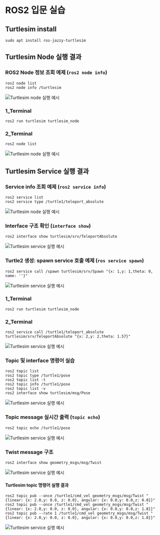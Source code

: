 # ROS2 입문 실습

## Turtlesim install
```
sudo apt install ros-jazzy-turtlesim
```

## Turtlesim Node 실행 결과

### ROS2 Node 정보 조회 예제 (`ros2 node info`)
```
ros2 node list
ros2 node info /turtlesim
```
![Turtlesim node 실행 예시](images/ros2_node_info.png)

### 1_Terminal
```
ros2 run turtlesim turtlesim_node
```

### 2_Terminal
```
ros2 node list
```
![Turtlesim node 실행 예시](images/run_turtle_and_node_list.png)

## Turtlesim Service 실행 결과

### Service info 조회 예제 (`ros2 service info`)
```
ros2 service list
ros2 service type /turtle1/teleport_absolute
```
![Turtlesim node 실행 예시](images/ros2_service_info.png)

### Interface 구조 확인 (`interface show`)
```
ros2 interface show turtlesim/srv/TeleportAbsolute
```
![Turtlesim service 실행 예시](images/ros2_service_interface.png)

### Turtle2 생성: spawn service 호출 예제 (`ros service spawn`)
```
ros2 service call /spawn turtlesim/srv/Spawn "{x: 1,y: 1,theta: 0, name: ''}"
```
![Turtlesim service 실행 예시](images/ros2_service_spawn.png)

### 1_Terminal
```
ros2 run turtlesim turtlesim_node
```
### 2_Terminal
```
ros2 service call /turtle1/teleport_absolute turtlesim/srv/TeleportAbsolute "{x: 2,y: 2,theta: 1.57}"
```
![Turtlesim service 실행 예시](images/ros2_service_call.png)

### Topic 및 interface 명령어 실습
```
ros2 topic list
ros2 topic type /turtle1/pose
ros2 topic list -t
ros2 topic info /turtle1/pose
ros2 topic list -v
ros2 interface show turtlesim/msg/Pose
```
![Turtlesim service 실행 예시](images/ros2_topic_debug.png)

### Topic message 실시간 출력 (`topic echo`)
```
ros2 topic echo /turtle1/pose
```
![Turtlesim service 실행 예시](images/ros2_topic_echo.png)

### Twist message 구조
```
ros2 interface show geometry_msgs/msg/Twist
```
![Turtlesim service 실행 예시](images/ros2_topic_twist.png)

#### Turtlesim topic 명령어 실행 결과
```
ros2 topic pub --once /turtle1/cmd_vel geometry_msgs/msg/Twist "{linear: {x: 2.0,y: 0.0, z: 0.0}, angular: {x: 0.0,y: 0.0,z: 0.0}}"
ros2 topic pub --once /turtle1/cmd_vel geometry_msgs/msg/Twist "{linear: {x: 2.0,y: 0.0, z: 0.0}, angular: {x: 0.0,y: 0.0,z: 1.8}}"
ros2 topic pub --rate 1 /turtle1/cmd_vel geometry_msgs/msg/Twist "{linear: {x: 2.0,y: 0.0, z: 0.0}, angular: {x: 0.0,y: 0.0,z: 1.8}}"
```
![Turtlesim service 실행 예시](videos/ros2_twist_publish_example.gif)

